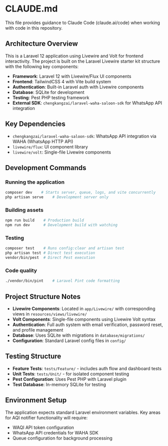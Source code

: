 # CLAUDE.md

This file provides guidance to Claude Code (claude.ai/code) when working with code in this repository.

## Architecture Overview

This is a Laravel 12 application using Livewire and Volt for frontend interactivity. The project is built on the Laravel Livewire starter kit structure with the following key components:

- **Framework**: Laravel 12 with Livewire/Flux UI components
- **Frontend**: TailwindCSS 4 with Vite build system  
- **Authentication**: Built-in Laravel auth with Livewire components
- **Database**: SQLite for development
- **Testing**: Pest PHP testing framework
- **External SDK**: `chengkangzai/laravel-waha-saloon-sdk` for WhatsApp API integration

## Key Dependencies

- `chengkangzai/laravel-waha-saloon-sdk`: WhatsApp API integration via WAHA (WhatsApp HTTP API)
- `livewire/flux`: UI component library
- `livewire/volt`: Single-file Livewire components

## Development Commands

### Running the application
```bash
composer dev    # Starts server, queue, logs, and vite concurrently
php artisan serve    # Development server only
```

### Building assets
```bash
npm run build    # Production build
npm run dev      # Development build with watching
```

### Testing
```bash
composer test    # Runs config:clear and artisan test
php artisan test # Direct test execution
vendor/bin/pest  # Direct Pest execution
```

### Code quality
```bash
./vendor/bin/pint    # Laravel Pint code formatting
```

## Project Structure Notes

- **Livewire Components**: Located in `app/Livewire/` with corresponding views in `resources/views/livewire/`
- **Volt Components**: Single-file components using Livewire Volt syntax
- **Authentication**: Full auth system with email verification, password reset, and profile management
- **Database**: Uses SQLite with migrations in `database/migrations/`
- **Configuration**: Standard Laravel config files in `config/`

## Testing Structure

- **Feature Tests**: `tests/Feature/` - includes auth flow and dashboard tests
- **Unit Tests**: `tests/Unit/` - for isolated component testing
- **Pest Configuration**: Uses Pest PHP with Laravel plugin
- **Test Database**: In-memory SQLite for testing

## Environment Setup

The application expects standard Laravel environment variables. Key areas for AQI notifier functionality will require:
- WAQI API token configuration
- WhatsApp API credentials for WAHA SDK
- Queue configuration for background processing